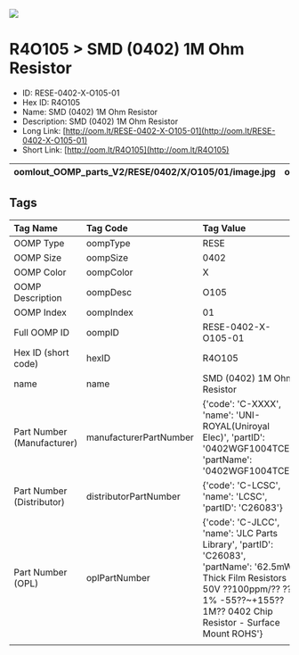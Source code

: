 


  
![][im]
# R4O105 > SMD (0402) 1M Ohm Resistor

- ID: RESE-0402-X-O105-01
- Hex ID: R4O105
- Name: SMD (0402) 1M Ohm Resistor
- Description: SMD (0402) 1M Ohm Resistor
- Long Link: [http://oom.lt/RESE-0402-X-O105-01](http://oom.lt/RESE-0402-X-O105-01)
- Short Link: [http://oom.lt/R4O105](http://oom.lt/R4O105)
  

|oomlout_OOMP_parts_V2/RESE/0402/X/O105/01/image.jpg|oomlout_OOMP_parts_V2/RESE/0402/X/O105/01/image_BOTTOM.jpg|||
| :---: | :---: | :---: | :---: |

## Tags
  

|Tag Name|Tag Code|Tag Value|
| :--- | :--- | :--- |
|OOMP Type|oompType|RESE|
|OOMP Size|oompSize|0402|
|OOMP Color|oompColor|X|
|OOMP Description|oompDesc|O105|
|OOMP Index|oompIndex|01|
|Full OOMP ID|oompID|RESE-0402-X-O105-01|
|Hex ID (short code)|hexID|R4O105|
|name|name|SMD (0402) 1M Ohm Resistor|
|Part Number (Manufacturer)|manufacturerPartNumber|{'code': 'C-XXXX', 'name': 'UNI-ROYAL(Uniroyal Elec)', 'partID': '0402WGF1004TCE', 'partName': '0402WGF1004TCE'}|
|Part Number (Distributor)|distributorPartNumber|{'code': 'C-LCSC', 'name': 'LCSC', 'partID': 'C26083'}|
|Part Number (OPL)|oplPartNumber|{'code': 'C-JLCC', 'name': 'JLC Parts Library', 'partID': 'C26083', 'partName': '62.5mW Thick Film Resistors 50V ??100ppm/?? ??1% -55??~+155?? 1M?? 0402  Chip Resistor - Surface Mount ROHS'}|
||||



[im]: RESE/0402/X/O105/01/image_450.jpg
